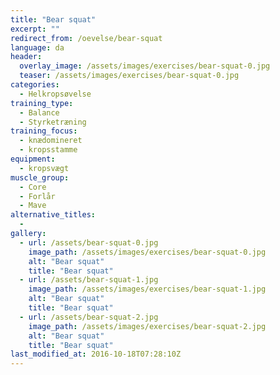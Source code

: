 ```yaml
---
title: "Bear squat"
excerpt: ""
redirect_from: /oevelse/bear-squat
language: da
header:
  overlay_image: /assets/images/exercises/bear-squat-0.jpg
  teaser: /assets/images/exercises/bear-squat-0.jpg
categories:
  - Helkropsøvelse
training_type: 
  - Balance
  - Styrketræning
training_focus: 
  - knædomineret
  - kropsstamme
equipment:
  - kropsvægt
muscle_group:
  - Core
  - Forlår
  - Mave
alternative_titles:
  - 
gallery:
  - url: /assets/bear-squat-0.jpg
    image_path: /assets/images/exercises/bear-squat-0.jpg
    alt: "Bear squat"
    title: "Bear squat"
  - url: /assets/bear-squat-1.jpg
    image_path: /assets/images/exercises/bear-squat-1.jpg
    alt: "Bear squat"
    title: "Bear squat"
  - url: /assets/bear-squat-2.jpg
    image_path: /assets/images/exercises/bear-squat-2.jpg
    alt: "Bear squat"
    title: "Bear squat"
last_modified_at: 2016-10-18T07:28:10Z
---
```



